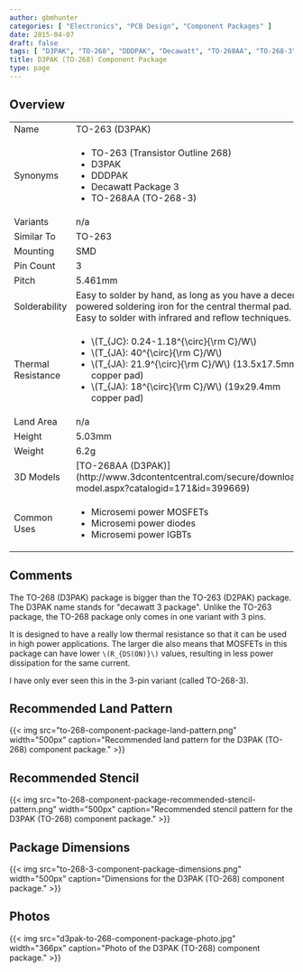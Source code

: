 ```yaml
---
author: gbmhunter
categories: [ "Electronics", "PCB Design", "Component Packages" ]
date: 2015-04-07
draft: false
tags: [ "D3PAK", "TO-268", "DDDPAK", "Decawatt", "TO-268AA", "TO-268-3", "component package" ]
title: D3PAK (TO-268) Component Package
type: page
---
```


## Overview


<table>
<tbody>
<tr>
  <td>Name</td>
  <td>TO-263 (D3PAK)</td>
</tr>
<tr>
  <td>Synonyms</td>
  <td>
    <ul>
      <li>TO-263 (Transistor Outline 268)</li>
      <li>D3PAK</li>
      <li>DDDPAK</li>
      <li>Decawatt Package 3</li>
      <li>TO-268AA (TO-268-3)</li>
    </ul>
  </td>
</tr>
<tr>
  <td>Variants</td>
  <td>n/a</td>
</tr>
<tr>
  <td>Similar To</td>
  <td>TO-263</td>
</tr>
<tr>
  <td>Mounting</td>
  <td>SMD</td>
</tr>
<tr>
  <td>Pin Count</td>
  <td>3</td>
</tr>
<tr>
<td>Pitch
</td>

<td >5.461mm
</td>
</tr>
<tr >

<td >Solderability
</td>

<td >Easy to solder by hand, as long as you have a decent powered soldering iron for the central thermal pad. Easy to solder with infrared and reflow techniques.
</td>
</tr>
<tr>
  <td>Thermal Resistance</td>
  <td>
    <ul>
      <li>\(T_{JC}: 0.24-1.18^{\circ}{\rm C}/W\)</li>
      <li>\(T_{JA}: 40^{\circ}{\rm C}/W\)</li>
      <li>\(T_{JA}: 21.9^{\circ}{\rm C}/W\) (13.5x17.5mm copper pad)</li>
      <li>\(T_{JA}: 18^{\circ}{\rm C}/W\) (19x29.4mm copper pad)</li>
    </ul>
  </td>
</tr>
<tr >

<td >Land Area
</td>

<td >n/a
</td>
</tr>
<tr >

<td >Height
</td>

<td >5.03mm
</td>
</tr>
<tr >
<td >Weight</td>
<td >6.2g</td>
</tr>
<tr >
<td >3D Models</td>
<td >[TO-268AA (D3PAK)](http://www.3dcontentcentral.com/secure/download-model.aspx?catalogid=171&id=399669)
</td>
</tr>
<tr>
<td>Common Uses</td>
<td>
  <ul>
    <li>Microsemi power MOSFETs</li>
    <li>Microsemi power diodes</li>
    <li>Microsemi power IGBTs</li>
  </ul>
</td>
</tr>
</tbody>
</table>

## Comments

The TO-268 (D3PAK) package is bigger than the TO-263 (D2PAK) package. The D3PAK name stands for "decawatt 3 package". Unlike the TO-263 package, the TO-268 package only comes in one variant with 3 pins.

It is designed to have a really low thermal resistance so that it can be used in high power applications. The larger die also means that MOSFETs in this package can have lower `\(R_{DS(ON)}\)` values, resulting in less power dissipation for the same current.

I have only ever seen this in the 3-pin variant (called TO-268-3).

## Recommended Land Pattern

{{< img src="to-268-component-package-land-pattern.png" width="500px" caption="Recommended land pattern for the D3PAK (TO-268) component package." >}}

## Recommended Stencil

{{< img src="to-268-component-package-recommended-stencil-pattern.png" width="500px" caption="Recommended stencil pattern for the D3PAK (TO-268) component package." >}}


## Package Dimensions

{{< img src="to-268-3-component-package-dimensions.png" width="500px" caption="Dimensions for the D3PAK (TO-268) component package." >}}

## Photos

{{< img src="d3pak-to-268-component-package-photo.jpg" width="366px" caption="Photo of the D3PAK (TO-268) component package."  >}}